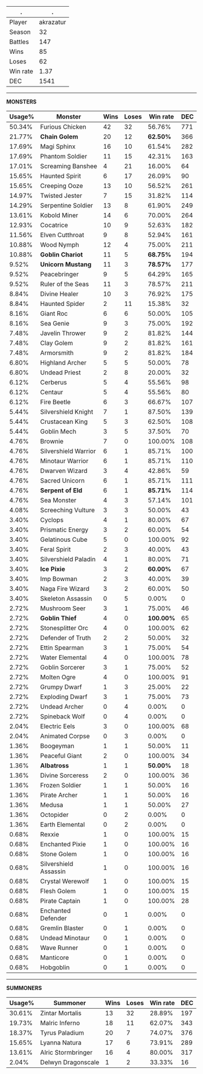 .|.
|-|-
Player|akrazatur
Season|32
Battles|147
Wins|85
Loses|62
Win rate|1.37
DEC|1541

---
**MONSTERS**

Usage%|Monster|Wins|Loses|Win rate|DEC|
-|-|-|-|-|-|
50.34%|Furious Chicken|42|32|56.76%|771|
21.77%|**Chain Golem**|20|12|**62.50%**|366|
17.69%|Magi Sphinx|16|10|61.54%|282|
17.69%|Phantom Soldier|11|15|42.31%|163|
17.01%|Screaming Banshee|4|21|16.00%|64|
15.65%|Haunted Spirit|6|17|26.09%|90|
15.65%|Creeping Ooze|13|10|56.52%|261|
14.97%|Twisted Jester|7|15|31.82%|114|
14.29%|Serpentine Soldier|13|8|61.90%|249|
13.61%|Kobold Miner|14|6|70.00%|264|
12.93%|Cocatrice|10|9|52.63%|182|
11.56%|Elven Cutthroat|9|8|52.94%|161|
10.88%|Wood Nymph|12|4|75.00%|211|
10.88%|**Goblin Chariot**|11|5|**68.75%**|194|
9.52%|**Unicorn Mustang**|11|3|**78.57%**|177|
9.52%|Peacebringer|9|5|64.29%|165|
9.52%|Ruler of the Seas|11|3|78.57%|211|
8.84%|Divine Healer|10|3|76.92%|175|
8.84%|Haunted Spider|2|11|15.38%|32|
8.16%|Giant Roc|6|6|50.00%|105|
8.16%|Sea Genie|9|3|75.00%|192|
7.48%|Javelin Thrower|9|2|81.82%|144|
7.48%|Clay Golem|9|2|81.82%|161|
7.48%|Armorsmith|9|2|81.82%|184|
6.80%|Highland Archer|5|5|50.00%|78|
6.80%|Undead Priest|2|8|20.00%|32|
6.12%|Cerberus|5|4|55.56%|98|
6.12%|Centaur|5|4|55.56%|80|
6.12%|Fire Beetle|6|3|66.67%|107|
5.44%|Silvershield Knight|7|1|87.50%|139|
5.44%|Crustacean King|5|3|62.50%|108|
5.44%|Goblin Mech|3|5|37.50%|70|
4.76%|Brownie|7|0|100.00%|108|
4.76%|Silvershield Warrior|6|1|85.71%|100|
4.76%|Minotaur Warrior|6|1|85.71%|110|
4.76%|Dwarven Wizard|3|4|42.86%|59|
4.76%|Sacred Unicorn|6|1|85.71%|111|
4.76%|**Serpent of Eld**|6|1|**85.71%**|114|
4.76%|Sea Monster|4|3|57.14%|101|
4.08%|Screeching Vulture|3|3|50.00%|43|
3.40%|Cyclops|4|1|80.00%|67|
3.40%|Prismatic Energy|3|2|60.00%|54|
3.40%|Gelatinous Cube|5|0|100.00%|92|
3.40%|Feral Spirit|2|3|40.00%|43|
3.40%|Silvershield Paladin|4|1|80.00%|71|
3.40%|**Ice Pixie**|3|2|**60.00%**|67|
3.40%|Imp Bowman|2|3|40.00%|39|
3.40%|Naga Fire Wizard|3|2|60.00%|50|
3.40%|Skeleton Assassin|0|5|0.00%|0|
2.72%|Mushroom Seer|3|1|75.00%|46|
2.72%|**Goblin Thief**|4|0|**100.00%**|65|
2.72%|Stonesplitter Orc|4|0|100.00%|62|
2.72%|Defender of Truth|2|2|50.00%|32|
2.72%|Ettin Spearman|3|1|75.00%|54|
2.72%|Water Elemental|4|0|100.00%|78|
2.72%|Goblin Sorcerer|3|1|75.00%|52|
2.72%|Molten Ogre|4|0|100.00%|91|
2.72%|Grumpy Dwarf|1|3|25.00%|22|
2.72%|Exploding Dwarf|3|1|75.00%|73|
2.72%|Undead Archer|0|4|0.00%|0|
2.72%|Spineback Wolf|0|4|0.00%|0|
2.04%|Electric Eels|3|0|100.00%|68|
2.04%|Animated Corpse|0|3|0.00%|0|
1.36%|Boogeyman|1|1|50.00%|11|
1.36%|Peaceful Giant|2|0|100.00%|34|
1.36%|**Albatross**|1|1|**50.00%**|18|
1.36%|Divine Sorceress|2|0|100.00%|36|
1.36%|Frozen Soldier|1|1|50.00%|16|
1.36%|Pirate Archer|1|1|50.00%|16|
1.36%|Medusa|1|1|50.00%|27|
1.36%|Octopider|0|2|0.00%|0|
1.36%|Earth Elemental|0|2|0.00%|0|
0.68%|Rexxie|1|0|100.00%|15|
0.68%|Enchanted Pixie|1|0|100.00%|16|
0.68%|Stone Golem|1|0|100.00%|16|
0.68%|Silvershield Assassin|1|0|100.00%|16|
0.68%|Crystal Werewolf|1|0|100.00%|15|
0.68%|Flesh Golem|1|0|100.00%|15|
0.68%|Pirate Captain|1|0|100.00%|28|
0.68%|Enchanted Defender|0|1|0.00%|0|
0.68%|Gremlin Blaster|0|1|0.00%|0|
0.68%|Undead Minotaur|0|1|0.00%|0|
0.68%|Wave Runner|0|1|0.00%|0|
0.68%|Manticore|0|1|0.00%|0|
0.68%|Hobgoblin|0|1|0.00%|0|

---
**SUMMONERS**

Usage%|Summoner|Wins|Loses|Win rate|DEC|
-|-|-|-|-|-|
30.61%|Zintar Mortalis|13|32|28.89%|197|
19.73%|Malric Inferno|18|11|62.07%|343|
18.37%|Tyrus Paladium|20|7|74.07%|376|
15.65%|Lyanna Natura|17|6|73.91%|289|
13.61%|Alric Stormbringer|16|4|80.00%|317|
2.04%|Delwyn Dragonscale|1|2|33.33%|16|
